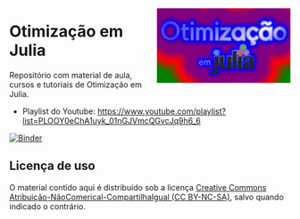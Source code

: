 <p>
  <img align='right' src="otim-em-julia.jpg">
</p>

# Otimização em Julia

Repositório com material de aula, cursos e tutoriais de Otimização em Julia.

- Playlist do Youtube: https://www.youtube.com/playlist?list=PLOOY0eChA1uyk_01nGJVmcQGvcJq9h6_6

[![Binder](https://mybinder.org/badge_logo.svg)](https://mybinder.org/v2/gh/abelsiqueira/otimizacao-em-julia/main)

## Licença de uso

O material contido aqui é distribuído sob a licença [Creative Commons Atribuição-NãoComerical-CompartilhaIgual (CC BY-NC-SA)](https://creativecommons.org/licenses/by-nc-sa/4.0), salvo quando indicado o contrário.
